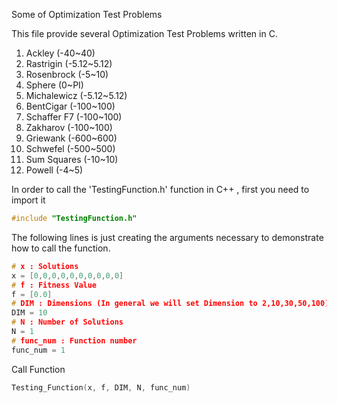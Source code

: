 Some of Optimization Test Problems

This file provide several Optimization Test Problems written in C.

1. Ackley (-40~40)
2. Rastrigin (-5.12~5.12)
3. Rosenbrock (-5~10)
4. Sphere (0~PI)
5. Michalewicz (-5.12~5.12)
6. BentCigar (-100~100)
7. Schaffer F7 (-100~100)
8. Zakharov (-100~100)
9. Griewank (-600~600)
10. Schwefel (-500~500)
11. Sum Squares (-10~10)
12. Powell (-4~5)


In order to call the 'TestingFunction.h' function in C++ , first you need to import it 
```cpp
#include "TestingFunction.h"
```

The following lines is just creating the arguments necessary to demonstrate how to call the function.

```cpp
# x : Solutions
x = [0,0,0,0,0,0,0,0,0,0]
# f : Fitness Value
f = [0.0]
# DIM : Dimensions (In general we will set Dimension to 2,10,30,50,100)
DIM = 10
# N : Number of Solutions
N = 1
# func_num : Function number
func_num = 1
```

Call Function 
```cpp
Testing_Function(x, f, DIM, N, func_num)
```

